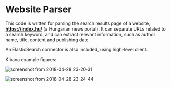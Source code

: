 # Website Parser

This code is written for parsing the search results page of a website, **https://index.hu/** (a Hungarian news portal).
It can separate URLs related to a search keyword, and can extract relevant information, such as author name,
title, content and publishing date.

An ElasticSearch connector is also included, using high-level client.

Kibana example figures:

![screenshot from 2018-04-28 23-20-31](https://user-images.githubusercontent.com/36161760/39401373-ed4f2e08-4b43-11e8-8e64-4f40deae6cb6.png)

![screenshot from 2018-04-28 23-24-44](https://user-images.githubusercontent.com/36161760/39401376-ff0dac6e-4b43-11e8-878c-fdb012d49a26.png)
